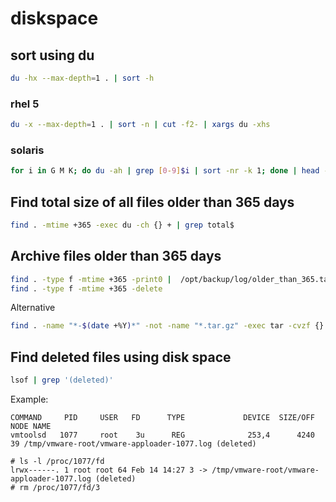 # diskspace

## sort using du

```bash
du -hx --max-depth=1 . | sort -h
```

### rhel 5

```bash
du -x --max-depth=1 . | sort -n | cut -f2- | xargs du -xhs
```

### solaris

```bash
for i in G M K; do du -ah | grep [0-9]$i | sort -nr -k 1; done | head -n 11
```

## Find total size of all files older than 365 days

```bash
find . -mtime +365 -exec du -ch {} + | grep total$
```

## Archive files older than 365 days

```bash
find . -type f -mtime +365 -print0 |  /opt/backup/log/older_than_365.tar.gz --null -T -
find . -type f -mtime +365 -delete
```

Alternative

```bash
find . -name "*-$(date +%Y)*" -not -name "*.tar.gz" -exec tar -cvzf {}.tar.gz {} \; -exec rm -f {} \;
```

## Find deleted files using disk space

```bash
lsof | grep '(deleted)'
```

Example:
```
COMMAND     PID     USER   FD      TYPE             DEVICE  SIZE/OFF       NODE NAME
vmtoolsd   1077     root    3u      REG              253,4      4240         39 /tmp/vmware-root/vmware-apploader-1077.log (deleted)
```

```
# ls -l /proc/1077/fd
lrwx------. 1 root root 64 Feb 14 14:27 3 -> /tmp/vmware-root/vmware-apploader-1077.log (deleted)
# rm /proc/1077/fd/3
```

